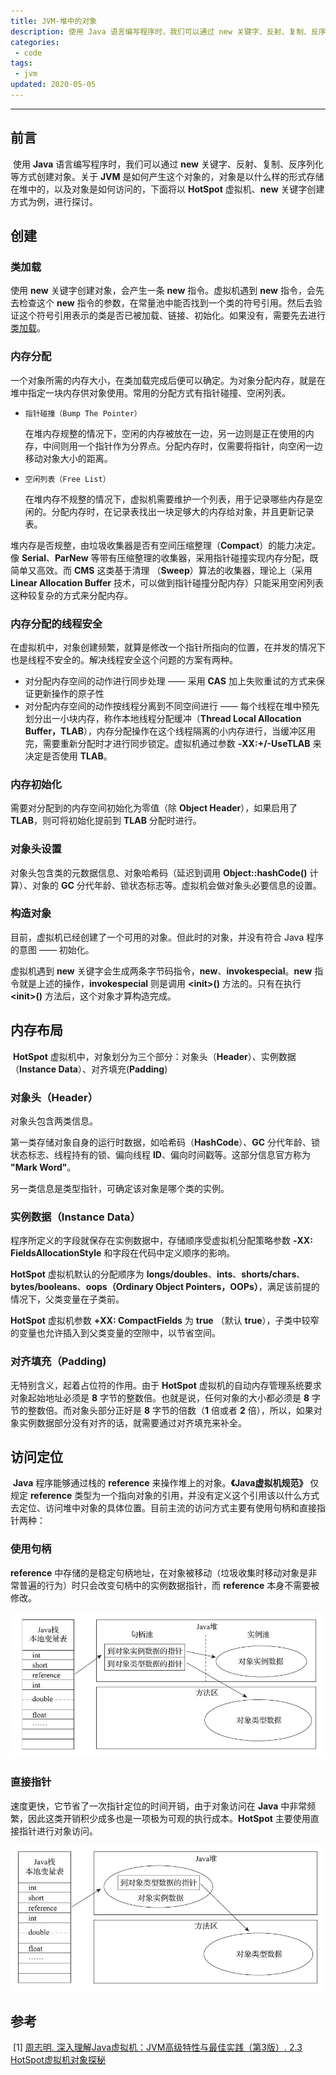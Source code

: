 ```yaml
---
title: JVM-堆中的对象
description: 使用 Java 语言编写程序时，我们可以通过 new 关键字、反射、复制、反序列化等方式创建对象。关于 JVM 是如何产生这个对象的，对象是以什么样的形式存储在堆中的，以及对象是如何访问的，下面将以 HotSpot 虚拟机、new 关键字创建方式为例，进行探讨。
categories: 
 - code
tags:
 - jvm
updated: 2020-05-05
---
```


------

## 前言

​	使用 **Java** 语言编写程序时，我们可以通过 **new** 关键字、反射、复制、反序列化等方式创建对象。关于 **JVM** 是如何产生这个对象的，对象是以什么样的形式存储在堆中的，以及对象是如何访问的，下面将以 **HotSpot** 虚拟机、**new** 关键字创建方式为例，进行探讨。

## 创建

### 类加载

使用 **new** 关键字创建对象，会产生一条 **new** 指令。虚拟机遇到 **new** 指令，会先去检查这个 **new** 指令的参数，在常量池中能否找到一个类的符号引用。然后去验证这个符号引用表示的类是否已被加载、链接、初始化。如果没有，需要先去进行[类加载](<https://found.guolanren.online/code/2020/04/26/JVM-%E7%B1%BB%E5%8A%A0%E8%BD%BD%E6%9C%BA%E5%88%B6/>)。

### 内存分配

一个对象所需的内存大小，在类加载完成后便可以确定。为对象分配内存，就是在堆中指定一块内存供对象使用。常用的分配方式有指针碰撞、空闲列表。

- `指针碰撞（Bump The Pointer）`

  在堆内存规整的情况下，空闲的内存被放在一边，另一边则是正在使用的内存，中间则用一个指针作为分界点。分配内存时，仅需要将指针，向空闲一边移动对象大小的距离。

- `空闲列表（Free List）`

  在堆内存不规整的情况下，虚拟机需要维护一个列表，用于记录哪些内存是空闲的。分配内存时，在记录表找出一块足够大的内存给对象，并且更新记录表。

堆内存是否规整，由垃圾收集器是否有空间压缩整理（**Compact**）的能力决定。像 **Serial**、**ParNew** 等带有压缩整理的收集器，采用指针碰撞实现内存分配，既简单又高效。而 **CMS** 这类基于清理 （**Sweep**）算法的收集器，理论上（采用 **Linear Allocation Buffer** 技术，可以做到指针碰撞分配内存）只能采用空闲列表这种较复杂的方式来分配内存。

### 内存分配的线程安全

在虚拟机中，对象创建频繁，就算是修改一个指针所指向的位置，在并发的情况下也是线程不安全的。解决线程安全这个问题的方案有两种。

- 对分配内存空间的动作进行同步处理 —— 采用 **CAS** 加上失败重试的方式来保证更新操作的原子性
- 对分配内存空间的动作按线程分离到不同空间进行 —— 每个线程在堆中预先划分出一小块内存，称作本地线程分配缓冲（**Thread Local Allocation Buffer，TLAB**），内存分配操作在这个线程隔离的小内存进行，当缓冲区用完，需要重新分配时才进行同步锁定。虚拟机通过参数 **-XX:+/-UseTLAB** 来决定是否使用 **TLAB**。

### 内存初始化

需要对分配到的内存空间初始化为零值（除 **Object Header**），如果启用了 **TLAB**，则可将初始化提前到 **TLAB** 分配时进行。

### 对象头设置

对象头包含类的元数据信息、对象哈希码（延迟到调用 **Object::hashCode()** 计算）、对象的 **GC** 分代年龄、锁状态标志等。虚拟机会做对象头必要信息的设置。

### 构造对象

目前，虚拟机已经创建了一个可用的对象。但此时的对象，并没有符合 Java 程序的意图 —— 初始化。

虚拟机遇到 **new** 关键字会生成两条字节码指令，**new**、**invokespecial**。**new** 指令就是上述的操作，**invokespecial** 则是调用 **\<init\>()** 方法的。只有在执行 **<init\>()** 方法后，这个对象才算构造完成。

## 内存布局

​	**HotSpot** 虚拟机中，对象划分为三个部分：对象头（**Header**）、实例数据（**Instance Data**）、对齐填充(**Padding**)

### 对象头（Header）

对象头包含两类信息。

第一类存储对象自身的运行时数据，如哈希码（**HashCode**）、**GC** 分代年龄、锁状态标志、线程持有的锁、偏向线程 **ID**、偏向时间戳等。这部分信息官方称为 **"Mark Word"**。

另一类信息是类型指针，可确定该对象是哪个类的实例。

### 实例数据（Instance Data）

程序所定义的字段就保存在实例数据中，存储顺序受虚拟机分配策略参数 **-XX: FieldsAllocationStyle** 和字段在代码中定义顺序的影响。

**HotSpot** 虚拟机默认的分配顺序为 **longs/doubles**、**ints**、**shorts/chars**、**bytes/booleans**、**oops（Ordinary Object Pointers，OOPs）**，满足该前提的情况下，父类变量在子类前。

**HotSpot** 虚拟机参数 **+XX: CompactFields** 为 **true** （默认 **true**），子类中较窄的变量也允许插入到父类变量的空隙中，以节省空间。

### 对齐填充（Padding)

无特别含义，起着占位符的作用。由于 **HotSpot** 虚拟机的自动内存管理系统要求对象起始地址必须是 **8** 字节的整数倍。也就是说，任何对象的大小都必须是 **8** 字节的整数倍。而对象头部分正好是 **8** 字节的倍数（**1** 倍或者 **2** 倍），所以，如果对象实例数据部分没有对齐的话，就需要通过对齐填充来补全。

## 访问定位

​	**Java** 程序能够通过栈的 **reference** 来操作堆上的对象。**《Java虚拟机规范》** 仅规定 **reference** 类型为一个指向对象的引用，并没有定义这个引用该以什么方式去定位、访问堆中对象的具体位置。目前主流的访问方式主要有使用句柄和直接指针两种：

### 使用句柄

**reference** 中存储的是稳定句柄地址，在对象被移动（垃圾收集时移动对象是非常普遍的行为）时只会改变句柄中的实例数据指针，而 **reference** 本身不需要被修改。

![使用句柄访问对象](https://github.com/guolanren/gallery/blob/master/found/2020-02-15-JVM-%E5%AF%B9%E8%B1%A1%E7%9A%84%E8%A7%82%E5%AF%9F%E6%97%A5%E8%AE%B0/access-object-with-handle.png?raw=true)

### 直接指针

速度更快，它节省了一次指针定位的时间开销，由于对象访问在 **Java** 中非常频繁，因此这类开销积少成多也是一项极为可观的执行成本。**HotSpot** 主要使用直接指针进行对象访问。

![使用直接引用访问对象](https://github.com/guolanren/gallery/blob/master/found/2020-02-15-JVM-%E5%AF%B9%E8%B1%A1%E7%9A%84%E8%A7%82%E5%AF%9F%E6%97%A5%E8%AE%B0/access-object-with-direct-reference.png?raw=true)

## 参考

​	\[1\] [周志明. 深入理解Java虚拟机：JVM高级特性与最佳实践（第3版）.  2.3 HotSpot虚拟机对象探秘](<https://book.douban.com/subject/34907497/>)
